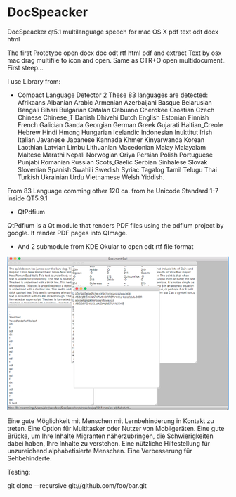 # DocSpeacker
DocSpeacker qt5.1 multilanguage speech for mac OS X pdf text odt docx html

The first Prototype open docx doc odt rtf html pdf and extract Text 
by osx mac drag multifile to icon and open. Same as CTR+O  open multidocument..
First steep... 

I use Library from:

- Compact Language Detector 2
These 83 languages are detected:
Afrikaans Albanian Arabic Armenian Azerbaijani Basque Belarusian Bengali Bihari Bulgarian Catalan Cebuano Cherokee Croatian Czech Chinese Chinese_T Danish Dhivehi Dutch English Estonian Finnish French Galician Ganda Georgian German Greek Gujarati Haitian_Creole Hebrew Hindi Hmong Hungarian Icelandic Indonesian Inuktitut Irish Italian Javanese Japanese Kannada Khmer Kinyarwanda Korean Laothian Latvian Limbu Lithuanian Macedonian Malay Malayalam Maltese Marathi Nepali Norwegian Oriya Persian Polish Portuguese Punjabi Romanian Russian Scots_Gaelic Serbian Sinhalese Slovak Slovenian Spanish Swahili Swedish Syriac Tagalog Tamil Telugu Thai Turkish Ukrainian Urdu Vietnamese Welsh Yiddish.

From 83 Language comming other 120 ca. from he Unicode Standard  1-7 inside QT5.9.1

- QtPdfium

QtPdfium is a Qt module that renders PDF files using the pdfium project by google. It render PDF pages into QImage.

- And 2 submodule from KDE Okular to open odt rtf file format


![My image](https://raw.githubusercontent.com/pehohlva/DocSpeacker/master/firstprototype.png)



Eine gute Möglichkeit mit Menschen mit Lernbehinderung in Kontakt zu treten.
Eine Option für Multitasker oder Nutzer von Mobilgeräten.
Eine gute Brücke, um Ihre Inhalte Migranten näherzubringen, die Schwierigkeiten dabei haben, Ihre Inhalte zu verstehen.
Eine nützliche Hilfestellung für unzureichend alphabetisierte Menschen.
Eine Verbesserung für Sehbehinderte.


Testing:

git clone --recursive git://github.com/foo/bar.git



